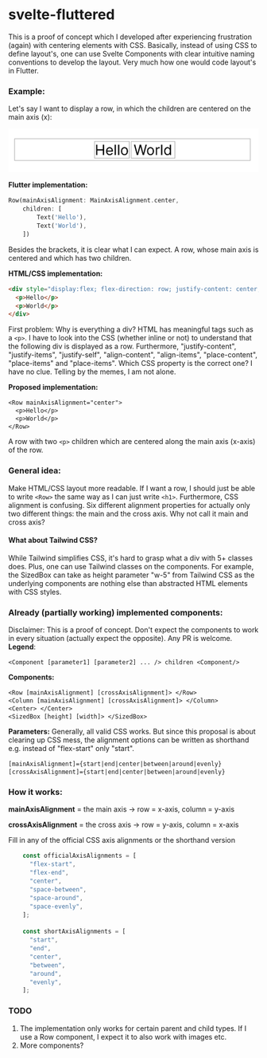 # svelte-fluttered

This is a proof of concept which I developed after experiencing frustration (again) with centering elements with CSS. Basically, instead of using CSS to define layout's, one can use Svelte Components with clear intuitive naming conventions to develop the layout. Very much how one would code layout's in Flutter. 

### Example:

Let's say I want to display a row, in which the children are centered on the main axis (x): 

![](https://github.com/samuelstroschein/svelte-fluttered/blob/main/row_example.png?raw=true)

**Flutter implementation:**
```dart
Row(mainAxisAlignment: MainAxisAlignment.center, 
    children: [
        Text('Hello'),
        Text('World'),
    ])
```
Besides the brackets, it is clear what I can expect. A row, whose main axis is centered and which has two children.

**HTML/CSS implementation:**
```html
<div style="display:flex; flex-direction: row; justify-content: center;">
  <p>Hello</p>
  <p>World</p>
</div>
```
First problem: Why is everything a div? HTML has meaningful tags such as a `<p>`. I have to look into the CSS (whether inline or not) to understand that the following div is displayed as a row. Furthermore,  "justify-content", "justify-items", "justify-self", "align-content", "align-items", "place-content", "place-items" and "place-items". Which CSS property is the correct one? I have no clue. Telling by the memes, I am not alone.
    
**Proposed implementation:**
```svelte
<Row mainAxisAlignment="center">
  <p>Hello</p>
  <p>World</p>
</Row>
```
A row with two `<p>` children which are centered along the main axis (x-axis) of the row.  

### General idea:
Make HTML/CSS layout more readable. If I want a row, I should just be able to write `<Row>` the same way as I can just write `<h1>`. Furthermore, CSS alignment is confusing. Six different alignment properties for actually only two different things: the main and the cross axis. Why not call it main and cross axis?  
    
#### What about Tailwind CSS?
While Tailwind simplifies CSS, it's hard to grasp what a div with 5+ classes does. Plus, one can use Tailwind classes on the components. For example, the SizedBox can take as height parameter "w-5" from Tailwind CSS as the underlying components are nothing else than abstracted HTML elements with CSS styles.  

### Already (partially working) implemented components:  
Disclaimer: This is a proof of concept. Don't expect the components to work in every situation (actually expect the opposite). Any PR is welcome.   
**Legend**:   
```svelte
<Component [parameter1] [parameter2] ... /> children <Component/>  
```

**Components:**  
```svelte
<Row [mainAxisAlignment] [crossAxisAlignment]> </Row>  
<Column [mainAxisAlignment] [crossAxisAlignment]> </Column>  
<Center> </Center>  
<SizedBox [height] [width]> </SizedBox>  
```

**Parameters:**
Generally, all valid CSS works. But since this proposal is about clearing up CSS mess, the alignment options can be written as shorthand e.g. instead of "flex-start" only "start".  

```svelte
[mainAxisAlignment]={start|end|center|between|around|evenly}  
[crossAxisAlignment]={start|end|center|between|around|evenly}
```

### How it works:

**mainAxisAlignment** \= the main axis -> row = x-axis, column = y-axis

**crossAxisAlignment** \= the cross axis -> row = y-axis, column = x-axis

Fill in any of the official CSS axis alignments or the shorthand version

```javascript
    const officialAxisAlignments = [
      "flex-start",
      "flex-end",
      "center",
      "space-between",
      "space-around",
      "space-evenly",
    ];
  
    const shortAxisAlignments = [
      "start",
      "end",
      "center",
      "between",
      "around",
      "evenly",
    ];
```

### TODO

1.  The implementation only works for certain parent and child types. If I use a Row component, I expect it to also work with images etc.
2.  More components?
